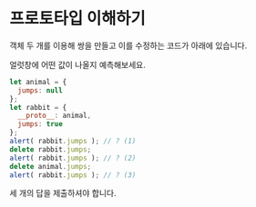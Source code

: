 # 프로토타입 이해하기

객체 두 개를 이용해 쌍을 만들고 이를 수정하는 코드가 아래에 있습니다.

얼럿창에 어떤 값이 나올지 예측해보세요.

```js
let animal = {
  jumps: null
};
let rabbit = {
  __proto__: animal,
  jumps: true
};
alert( rabbit.jumps ); // ? (1)
delete rabbit.jumps;
alert( rabbit.jumps ); // ? (2)
delete animal.jumps;
alert( rabbit.jumps ); // ? (3)
```

세 개의 답을 제출하셔야 합니다.
